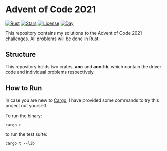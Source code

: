 # Advent of Code 2021

[![Rust](https://github.com/zachschickler/advent-of-code-2021/actions/workflows/rust.yml/badge.svg)](https://github.com/zachschickler/advent-of-code-2021/actions/workflows/rust.yml)
[![Stars](https://img.shields.io/github/stars/zachschickler/advent-of-code-2021.svg)](https://img.shields.io/github/zachschickler/advent-of-code-2021.svg)
[![License](https://img.shields.io/github/license/zachschickler/advent-of-code-2021.svg)](https://img.shields.io/github/license/zachschickler/advent-of-code-2021.svg)
[![Day](https://img.shields.io/badge/day-1-red)](https://img.shields.io/badge/day-2-red)

This repository contains my solutions to the Advent of Code 2021 challenges. All problems will be done in Rust.

## Structure

This repository holds two crates, **aoc** and **aoc-lib**, which contain the driver code and individual problems respectively.

## How to Run

In case you are new to [Cargo](https://doc.rust-lang.org/cargo/), I have provided some commands to try this project out yourself.

To run the binary:
```
cargo r
```

to run the test suite:
```
cargo t --lib
```
